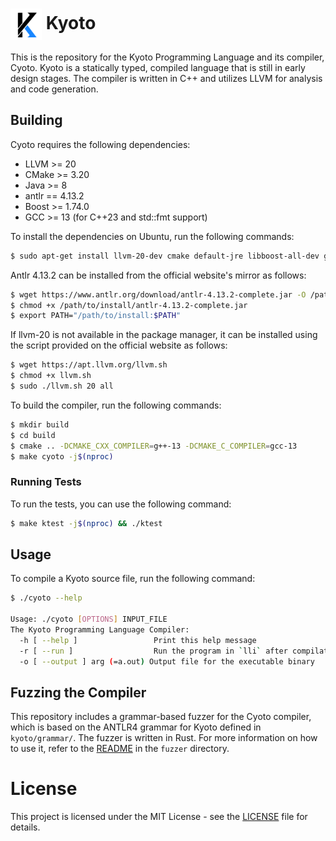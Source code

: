 <h1><img src="kyoto.svg" alt="Kyoto logo" height="50" valign="middle"> Kyoto</h1>

This is the repository for the Kyoto Programming Language and its compiler, Cyoto. Kyoto is a statically typed, compiled language that is still in early design stages. The compiler is written in C++ and utilizes LLVM for analysis and code generation.

## Building

Cyoto requires the following dependencies:

- LLVM >= 20
- CMake >= 3.20
- Java >= 8
- antlr == 4.13.2
- Boost >= 1.74.0
- GCC >= 13 (for C++23 and std::fmt support)

To install the dependencies on Ubuntu, run the following commands:

```bash
$ sudo apt-get install llvm-20-dev cmake default-jre libboost-all-dev gcc-13 g++-13 libfmt-dev libzstd-dev
```

Antlr 4.13.2 can be installed from the official website's mirror as follows:

```bash
$ wget https://www.antlr.org/download/antlr-4.13.2-complete.jar -O /path/to/install
$ chmod +x /path/to/install/antlr-4.13.2-complete.jar
$ export PATH="/path/to/install:$PATH"
```

If llvm-20 is not available in the package manager, it can be installed using the script provided on the official website as follows:

```bash
$ wget https://apt.llvm.org/llvm.sh
$ chmod +x llvm.sh
$ sudo ./llvm.sh 20 all
```

To build the compiler, run the following commands:

```bash
$ mkdir build
$ cd build
$ cmake .. -DCMAKE_CXX_COMPILER=g++-13 -DCMAKE_C_COMPILER=gcc-13
$ make cyoto -j$(nproc)
```

### Running Tests

To run the tests, you can use the following command:

```bash
$ make ktest -j$(nproc) && ./ktest
```

## Usage

To compile a Kyoto source file, run the following command:

```bash
$ ./cyoto --help

Usage: ./cyoto [OPTIONS] INPUT_FILE
The Kyoto Programming Language Compiler:
  -h [ --help ]                 Print this help message
  -r [ --run ]                  Run the program in `lli` after compilation
  -o [ --output ] arg (=a.out) Output file for the executable binary
```

## Fuzzing the Compiler

This repository includes a grammar-based fuzzer for the Cyoto compiler, which is based on the ANTLR4 grammar for Kyoto defined in `kyoto/grammar/`.
The fuzzer is written in Rust. For more information on how to use it, refer to the [README](fuzzer/README.md) in the `fuzzer` directory.

# License

This project is licensed under the MIT License - see the [LICENSE](LICENSE) file for details.
